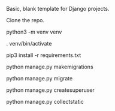 Basic, blank template for Django projects.

Clone the repo.

python3 -m venv venv

. venv/bin/activate

pip3 install -r requirements.txt

python manage.py makemigrations

python manage.py migrate

python manage.py createsuperuser

python manage.py collectstatic


